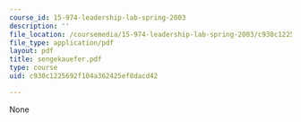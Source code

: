 ```yaml
---
course_id: 15-974-leadership-lab-spring-2003
description: ''
file_location: /coursemedia/15-974-leadership-lab-spring-2003/c930c1225692f104a362425ef8dacd42_sengekauefer.pdf
file_type: application/pdf
layout: pdf
title: sengekauefer.pdf
type: course
uid: c930c1225692f104a362425ef8dacd42

---
```

None